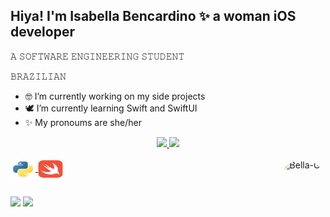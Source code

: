 ## Hiya! I'm Isabella Bencardino ✨ a woman iOS developer

𝙰 𝚂𝙾𝙵𝚃𝚆𝙰𝚁𝙴  𝙴𝙽𝙶𝙸𝙽𝙴𝙴𝚁𝙸𝙽𝙶  𝚂𝚃𝚄𝙳𝙴𝙽𝚃

𝙱𝚁𝙰𝚉𝙸𝙻𝙸𝙰𝙽




- 🤓 I’m currently working on my side projects
- 🕊 I’m currently learning Swift and SwiftUI 
- ✨ My pronoums are she/her

<div align="center">
  <a href="https://github.com/bbencardino">
  <img height="180em" src="https://github-readme-stats.vercel.app/api?username=bbencardino&show_icons=true&theme=panda&include_all_commits=true&count_private=true"/>
  <img height="180em" src="https://github-readme-stats.vercel.app/api/top-langs/?username=bbencardino&layout=compact&langs_count=7&theme=panda"/>
</div>
<div style="display: inline_block"><br>
  <img align="center" alt="Bella-Python" height="30" width="40" src="https://raw.githubusercontent.com/devicons/devicon/master/icons/python/python-original.svg">
  <img align="center" alt="Bella-Swift" height="30" width="40" src="https://raw.githubusercontent.com/devicons/devicon/master/icons/swift/swift-original.svg">
  <img align="right" alt="Bella-Gif" height="200" style="border-radius:50px;" src="https://media.discordapp.net/attachments/930211195988869162/930211291233144892/Webp.net-gifmaker.gif">
</div>
  
  ##
 
<div> 
  <a href = "mailto:isabella@bencardino.com.br"><img src="https://img.shields.io/badge/-Gmail-%23333?style=for-the-badge&logo=gmail&logoColor=white" target="_blank"></a>
  <a href="https://www.linkedin.com/in/isabella-bencardino" target="_blank"><img src="https://img.shields.io/badge/-LinkedIn-%230077B5?style=for-the-badge&logo=linkedin&logoColor=white" target="_blank"></a> 
 
  
